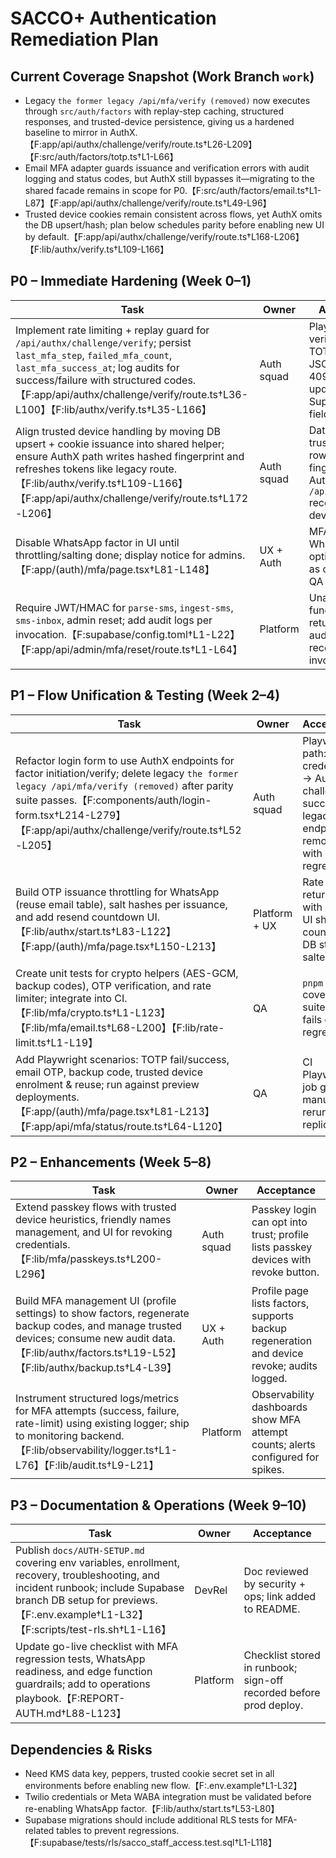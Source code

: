 # SACCO+ Authentication Remediation Plan

## Current Coverage Snapshot (Work Branch `work`)

- Legacy `the former legacy /api/mfa/verify (removed)` now executes through
  `src/auth/factors` with replay-step caching, structured responses, and
  trusted-device persistence, giving us a hardened baseline to mirror in
  AuthX.【F:app/api/authx/challenge/verify/route.ts†L26-L209】【F:src/auth/factors/totp.ts†L1-L66】
- Email MFA adapter guards issuance and verification errors with audit logging
  and status codes, but AuthX still bypasses it—migrating to the shared facade
  remains in scope for
  P0.【F:src/auth/factors/email.ts†L1-L87】【F:app/api/authx/challenge/verify/route.ts†L49-L96】
- Trusted device cookies remain consistent across flows, yet AuthX omits the DB
  upsert/hash; plan below schedules parity before enabling new UI by
  default.【F:app/api/authx/challenge/verify/route.ts†L168-L206】【F:lib/authx/verify.ts†L109-L166】

## P0 – Immediate Hardening (Week 0–1)

| Task                                                                                                                                                                                                                                                                                        | Owner      | Acceptance                                                                                                         |
| ------------------------------------------------------------------------------------------------------------------------------------------------------------------------------------------------------------------------------------------------------------------------------------------- | ---------- | ------------------------------------------------------------------------------------------------------------------ |
| Implement rate limiting + replay guard for `/api/authx/challenge/verify`; persist `last_mfa_step`, `failed_mfa_count`, `last_mfa_success_at`; log audits for success/failure with structured codes.【F:app/api/authx/challenge/verify/route.ts†L36-L100】【F:lib/authx/verify.ts†L35-L166】 | Auth squad | Playwright verifies: invalid TOTP → 401 JSON; replay → 409; success updates Supabase fields.                       |
| Align trusted device handling by moving DB upsert + cookie issuance into shared helper; ensure AuthX path writes hashed fingerprint and refreshes tokens like legacy route.【F:lib/authx/verify.ts†L109-L166】【F:app/api/authx/challenge/verify/route.ts†L172-L206】                       | Auth squad | Database shows trusted device row with hashed fingerprint after AuthX verify; `/api/mfa/status` recognises device. |
| Disable WhatsApp factor in UI until throttling/salting done; display notice for admins.【F:app/(auth)/mfa/page.tsx†L81-L148】                                                                                                                                                               | UX + Auth  | MFA page hides WhatsApp option or marks as coming soon; QA confirms.                                               |
| Require JWT/HMAC for `parse-sms`, `ingest-sms`, `sms-inbox`, admin reset; add audit logs per invocation.【F:supabase/config.toml†L1-L22】【F:app/api/admin/mfa/reset/route.ts†L1-L64】                                                                                                      | Platform   | Unauthenticated function call returns 401; audit table records signed invocations.                                 |

## P1 – Flow Unification & Testing (Week 2–4)

| Task                                                                                                                                                                                                                                                                | Owner         | Acceptance                                                                                              |
| ------------------------------------------------------------------------------------------------------------------------------------------------------------------------------------------------------------------------------------------------------------------- | ------------- | ------------------------------------------------------------------------------------------------------- |
| Refactor login form to use AuthX endpoints for factor initiation/verify; delete legacy `the former legacy /api/mfa/verify (removed)` after parity suite passes.【F:components/auth/login-form.tsx†L214-L279】【F:app/api/authx/challenge/verify/route.ts†L52-L205】 | Auth squad    | Playwright path: credentials → AuthX challenge → success; legacy endpoints removed with no regressions. |
| Build OTP issuance throttling for WhatsApp (reuse email table), salt hashes per issuance, and add resend countdown UI.【F:lib/authx/start.ts†L83-L122】【F:app/(auth)/mfa/page.tsx†L150-L213】                                                                      | Platform + UX | Rate limit returns 429 with retryAt; UI shows countdown; DB stores salted hash.                         |
| Create unit tests for crypto helpers (AES-GCM, backup codes), OTP verification, and rate limiter; integrate into CI.【F:lib/mfa/crypto.ts†L1-L123】【F:lib/mfa/email.ts†L68-L200】【F:lib/rate-limit.ts†L1-L19】                                                    | QA            | `pnpm test` covers new suites; CI fails on regression.                                                  |
| Add Playwright scenarios: TOTP fail/success, email OTP, backup code, trusted device enrolment & reuse; run against preview deployments.【F:app/(auth)/mfa/page.tsx†L81-L213】【F:app/api/mfa/status/route.ts†L64-L120】                                             | QA            | CI Playwright job green; manual rerun replicates.                                                       |

## P2 – Enhancements (Week 5–8)

| Task                                                                                                                                                                                                       | Owner      | Acceptance                                                                                 |
| ---------------------------------------------------------------------------------------------------------------------------------------------------------------------------------------------------------- | ---------- | ------------------------------------------------------------------------------------------ |
| Extend passkey flows with trusted device heuristics, friendly names management, and UI for revoking credentials.【F:lib/mfa/passkeys.ts†L200-L296】                                                        | Auth squad | Passkey login can opt into trust; profile lists passkey devices with revoke button.        |
| Build MFA management UI (profile settings) to show factors, regenerate backup codes, and manage trusted devices; consume new audit data.【F:lib/authx/factors.ts†L19-L52】【F:lib/authx/backup.ts†L4-L39】 | UX + Auth  | Profile page lists factors, supports backup regeneration and device revoke; audits logged. |
| Instrument structured logs/metrics for MFA attempts (success, failure, rate-limit) using existing logger; ship to monitoring backend.【F:lib/observability/logger.ts†L1-L76】【F:lib/audit.ts†L9-L21】     | Platform   | Observability dashboards show MFA attempt counts; alerts configured for spikes.            |

## P3 – Documentation & Operations (Week 9–10)

| Task                                                                                                                                                                                                                      | Owner    | Acceptance                                                         |
| ------------------------------------------------------------------------------------------------------------------------------------------------------------------------------------------------------------------------- | -------- | ------------------------------------------------------------------ |
| Publish `docs/AUTH-SETUP.md` covering env variables, enrollment, recovery, troubleshooting, and incident runbook; include Supabase branch DB setup for previews.【F:.env.example†L1-L32】【F:scripts/test-rls.sh†L1-L16】 | DevRel   | Doc reviewed by security + ops; link added to README.              |
| Update go-live checklist with MFA regression tests, WhatsApp readiness, and edge function guardrails; add to operations playbook.【F:REPORT-AUTH.md†L88-L123】                                                            | Platform | Checklist stored in runbook; sign-off recorded before prod deploy. |

## Dependencies & Risks

- Need KMS data key, peppers, trusted cookie secret set in all environments
  before enabling new flow.【F:.env.example†L1-L32】
- Twilio credentials or Meta WABA integration must be validated before
  re-enabling WhatsApp factor.【F:lib/authx/start.ts†L53-L80】
- Supabase migrations should include additional RLS tests for MFA-related tables
  to prevent
  regressions.【F:supabase/tests/rls/sacco_staff_access.test.sql†L1-L118】
